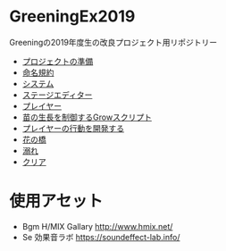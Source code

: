 # GreeningEx2019
 Greeningの2019年度生の改良プロジェクト用リポジトリー

- [プロジェクトの準備](Documents/Setup.md)
- [命名規約](Documents/Naming.md)
- [システム](Documents/System.md)
- [ステージエディター](Documents/StageEditor.md)
- [プレイヤー](Documents/Player.md)
- [苗の生長を制御するGrowスクリプト](Documents/GrowPlant.md)
- [プレイヤーの行動を開発する](Documents/PlayerAction.md)
- [花の橋](Documents/FlowerBridge.md)
- [溺れ](Documents/Obore.md)
- [クリア](Documents/Clear.md)

# 使用アセット
- Bgm H/MIX Gallary http://www.hmix.net/
- Se 効果音ラボ https://soundeffect-lab.info/
